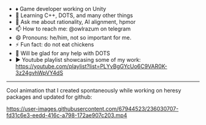 - ♦️ Game developer working on Unity
- 🌱 Learning C++, DOTS, and many other things
- 💬 Ask me about rationality, AI alignment, hpmor
- 📫 How to reach me: @owlrazum on telegram
- 😄 Pronouns: he/him, not so important for me.
- ⚡ Fun fact: do not eat chickens
- 🤔 Will be glad for any help with DOTS
- ▶️ Youtube playlist showcasing some of my work: https://youtube.com/playlist?list=PLYvBgGYcUo6C9VAR0K-3z24gvhWpVY4dS

---

Cool animation that I created spontaneously while working on heresy packages and updated for github:

https://user-images.githubusercontent.com/67944523/236030707-fd31c6e3-eedd-416c-a798-172ae907c203.mp4

